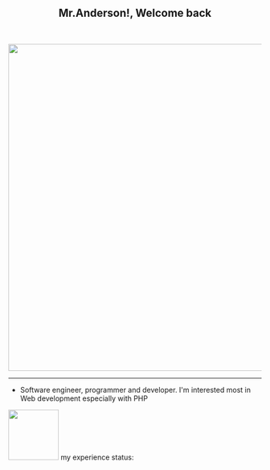 <h2 align="center">Mr.Anderson!, Welcome back</h2> <br>
<p align="center">
 <img src="https://github.com/Mr-M-Moradi/Mr-M-Moradi/assets/167945263/5c0292d5-1a26-44f9-909f-8f54a05311bc" width="650"/>
</p>
<hr>
<ul>
<li>Software engineer, programmer and developer. I'm interested most in Web development especially with PHP </li> 
</ul>
<img src="https://github.com/Mr-M-Moradi/Mr-M-Moradi/assets/167945263/3b06f488-0b57-4389-b7e5-b93edc5bba50" width="100"/> my experience status:



